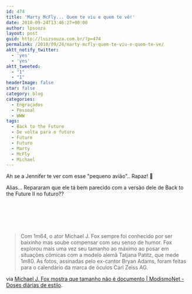 ```yaml
---
id: 474
title: 'Marty McFly... Quem te viu e quem te vê!'
date: 2010-09-24T13:46:27+00:00
author: lpsouza
layout: post
guid: http://luizsouza.com.br/?p=474
permalink: /2010/09/24/marty-mcfly-quem-te-viu-e-quem-te-ve/
aktt_notify_twitter:
  - 'yes'
  - 'yes'
aktt_tweeted:
  - "1"
  - "1"
headerImage: false
star: false
category: blog
categories:
  - Engraçados
  - Pessoal
  - WWW
tags:
  - Back to the Future
  - De volta para o futuro
  - Future
  - Futuro
  - Marty
  - McFly
  - Michael
---
```

Ah se a Jennifer te ver com esse "pequeno avião".. Rapaz! 🙂
  
Alias... Repararam que ele tá bem parecido com a versão dele de Back to the Future II no futuro??

<p style="text-align: center">
  <a href="http://www.modismonet.com/2010/09/michael-j-fox-mostra-que-tamanho-nao-e-documento/#utm_source=rss&utm_medium=rss&utm_campaign=michael-j-fox-mostra-que-tamanho-nao-e-documento"><img src="wp-content/upload/2010/09/article-0-0B385BE8000005DC-335_634x454.jpg" alt="" /></a>
</p>

<p style="text-align: center">
  <a href="http://www.modismonet.com/2010/09/michael-j-fox-mostra-que-tamanho-nao-e-documento/#utm_source=rss&utm_medium=rss&utm_campaign=michael-j-fox-mostra-que-tamanho-nao-e-documento"><!--more-->
  
  <img src="wp-content/upload/2010/09/article-0-0B38401A000005DC-50_634x453.jpg" alt="" /></a>
</p>

<p style="text-align: center">
  <a href="http://www.modismonet.com/2010/09/michael-j-fox-mostra-que-tamanho-nao-e-documento/#utm_source=rss&utm_medium=rss&utm_campaign=michael-j-fox-mostra-que-tamanho-nao-e-documento"><img src="wp-content/upload/2010/09/article-0-0B385636000005DC-927_634x472.jpg" alt="" /></a>
</p>

<p style="text-align: center">
  <a href="http://www.modismonet.com/2010/09/michael-j-fox-mostra-que-tamanho-nao-e-documento/#utm_source=rss&utm_medium=rss&utm_campaign=michael-j-fox-mostra-que-tamanho-nao-e-documento"><img src="wp-content/upload/2010/09/article-0-0B386792000005DC-885_634x454.jpg" alt="" /></a>
</p>

<p style="text-align: center">
  <a href="http://www.modismonet.com/2010/09/michael-j-fox-mostra-que-tamanho-nao-e-documento/#utm_source=rss&utm_medium=rss&utm_campaign=michael-j-fox-mostra-que-tamanho-nao-e-documento"><img src="wp-content/upload/2010/09/article-0-0B387263000005DC-786_634x454.jpg" alt="" /></a>
</p>

<p style="text-align: center">
  <a href="http://www.modismonet.com/2010/09/michael-j-fox-mostra-que-tamanho-nao-e-documento/#utm_source=rss&utm_medium=rss&utm_campaign=michael-j-fox-mostra-que-tamanho-nao-e-documento"><img src="wp-content/upload/2010/09/article-1313034-0B3850CE000005DC-462_634x454.jpg" alt="" /></a>
</p>

> Com 1m64, o ator Michael J. Fox sempre foi conhecido por ser baixinho mas soube compensar com seu senso de humor. Fox explorou mais uma vez seu tamanho ao máximo ao posar em situações cômicas com a modelo alemã Tatjana Patitz, que mede 1m80. As fotos, assinadas pelo ex-cantor Bryan Adams, foram feitas para o calendário da marca de óculos Carl Zeiss AG.

via [Michael J. Fox mostra que tamanho não é documento | ModismoNet - Doses diárias de estilo](http://www.modismonet.com/2010/09/michael-j-fox-mostra-que-tamanho-nao-e-documento/#utm_source=rss&utm_medium=rss&utm_campaign=michael-j-fox-mostra-que-tamanho-nao-e-documento).

<div style="width: 1px;height: 1px;overflow: hidden">
  <!--more-->
</div>